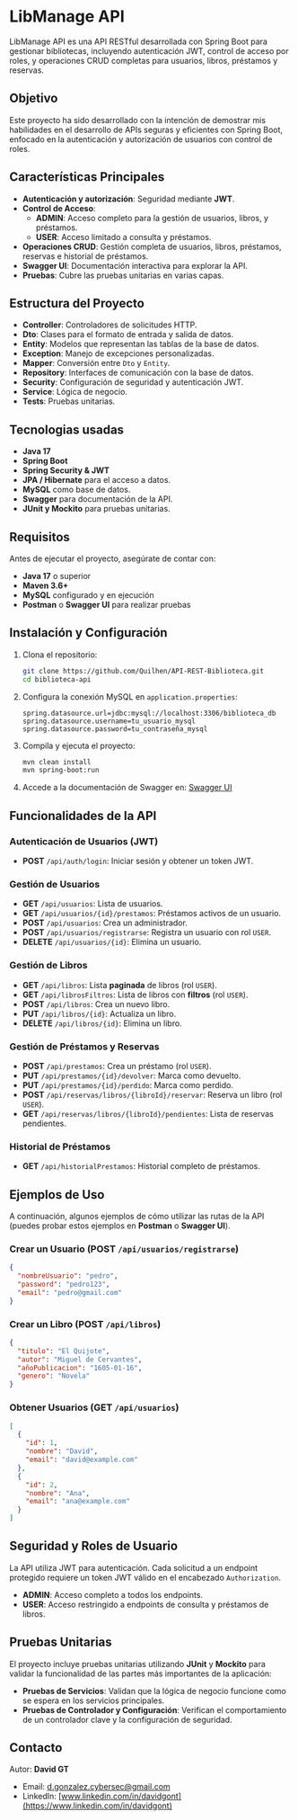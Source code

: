 
# LibManage API

LibManage API es una API RESTful desarrollada con Spring Boot para gestionar bibliotecas, incluyendo autenticación JWT, control de acceso por roles, y operaciones CRUD completas para usuarios, libros, préstamos y reservas.

## Objetivo
Este proyecto ha sido desarrollado con la intención de demostrar mis habilidades en el desarrollo de APIs seguras y eficientes con Spring Boot, enfocado en la autenticación y autorización de usuarios con control de roles.

## Características Principales
- **Autenticación y autorización**: Seguridad mediante **JWT**.
- **Control de Acceso**:
  - **ADMIN**: Acceso completo para la gestión de usuarios, libros, y préstamos.
  - **USER**: Acceso limitado a consulta y préstamos.
- **Operaciones CRUD**: Gestión completa de usuarios, libros, préstamos, reservas e historial de préstamos.
- **Swagger UI**: Documentación interactiva para explorar la API.
- **Pruebas**: Cubre las pruebas unitarias en varias capas.

## Estructura del Proyecto
- **Controller**: Controladores de solicitudes HTTP.
- **Dto**: Clases para el formato de entrada y salida de datos.
- **Entity**: Modelos que representan las tablas de la base de datos.
- **Exception**: Manejo de excepciones personalizadas.
- **Mapper**: Conversión entre `Dto` y `Entity`.
- **Repository**: Interfaces de comunicación con la base de datos.
- **Security**: Configuración de seguridad y autenticación JWT.
- **Service**: Lógica de negocio.
- **Tests**: Pruebas unitarias.

## Tecnologias usadas
- **Java 17**
- **Spring Boot**
- **Spring Security & JWT**
- **JPA / Hibernate** para el acceso a datos.
- **MySQL** como base de datos.
- **Swagger** para documentación de la API.
- **JUnit y Mockito** para pruebas unitarias.

## Requisitos

Antes de ejecutar el proyecto, asegúrate de contar con:
- **Java 17** o superior
- **Maven 3.6+**
- **MySQL** configurado y en ejecución
- **Postman** o **Swagger UI** para realizar pruebas

## Instalación y Configuración

1. Clona el repositorio:
   ```bash
   git clone https://github.com/Quilhen/API-REST-Biblioteca.git
   cd biblioteca-api
   ```

2. Configura la conexión MySQL en ``application.properties``:
   ```properties
   spring.datasource.url=jdbc:mysql://localhost:3306/biblioteca_db
   spring.datasource.username=tu_usuario_mysql
   spring.datasource.password=tu_contraseña_mysql
   ```

3. Compila y ejecuta el proyecto:
   ```bash
   mvn clean install
   mvn spring-boot:run
   ```

4. Accede a la documentación de Swagger en: [Swagger UI](http://localhost:8080/doc/swagger-ui/index.html)

## Funcionalidades de la API

### **Autenticación de Usuarios (JWT)**
- **POST** `/api/auth/login`: Iniciar sesión y obtener un token JWT.

### Gestión de Usuarios
- **GET** `/api/usuarios`: Lista de usuarios.
- **GET** `/api/usuarios/{id}/prestamos`: Préstamos activos de un usuario.
- **POST** `/api/usuarios`: Crea un administrador.
- **POST** `/api/usuarios/registrarse`: Registra un usuario con rol `USER`.
- **DELETE** `/api/usuarios/{id}`: Elimina un usuario.

### Gestión de Libros
- **GET** `/api/libros`: Lista **paginada** de libros (rol `USER`).
- **GET** `/api/librosFiltros`: Lista de libros con **filtros** (rol `USER`).
- **POST** `/api/libros`: Crea un nuevo libro.
- **PUT** `/api/libros/{id}`: Actualiza un libro.
- **DELETE** `/api/libros/{id}`: Elimina un libro.

### Gestión de Préstamos y Reservas
- **POST** `/api/prestamos`: Crea un préstamo (rol `USER`).
- **PUT** `/api/prestamos/{id}/devolver`: Marca como devuelto.
- **PUT** `/api/prestamos/{id}/perdido`: Marca como perdido.
- **POST** `/api/reservas/libros/{libroId}/reservar`: Reserva un libro (rol `USER`).
- **GET** `/api/reservas/libros/{libroId}/pendientes`: Lista de reservas pendientes.

### Historial de Préstamos
- **GET** `/api/historialPrestamos`: Historial completo de préstamos.

## Ejemplos de Uso

A continuación, algunos ejemplos de cómo utilizar las rutas de la API (puedes probar estos ejemplos en **Postman** o **Swagger UI**).

### Crear un Usuario (POST `/api/usuarios/registrarse`)

```json
{
  "nombreUsuario": "pedro",
  "password": "pedro123",
  "email": "pedro@gmail.com"
}
```

### Crear un Libro (POST `/api/libros`)

```json
{
  "titulo": "El Quijote",
  "autor": "Miguel de Cervantes",
  "añoPublicacion": "1605-01-16",
  "genero": "Novela"
}
```

### Obtener Usuarios (GET `/api/usuarios`)

```json
[
  {
    "id": 1,
    "nombre": "David",
    "email": "david@example.com"
  },
  {
    "id": 2,
    "nombre": "Ana",
    "email": "ana@example.com"
  }
]
```

## **Seguridad y Roles de Usuario**

La API utiliza JWT para autenticación. Cada solicitud a un endpoint protegido requiere un token JWT válido en el encabezado ``Authorization``.
- **ADMIN**: Acceso completo a todos los endpoints.
- **USER**: Acceso restringido a endpoints de consulta y préstamos de libros.

## Pruebas Unitarias

El proyecto incluye pruebas unitarias utilizando **JUnit** y **Mockito** para validar la funcionalidad de las partes más importantes de la aplicación:

- **Pruebas de Servicios**: Validan que la lógica de negocio funcione como se espera en los servicios principales.
- **Pruebas de Controlador y Configuración**: Verifican el comportamiento de un controlador clave y la configuración de seguridad.

## Contacto

Autor: **David GT**

- Email: d.gonzalez.cybersec@gmail.com
- LinkedIn: [www.linkedin.com/in/davidgont](https://www.linkedin.com/in/davidgont)
